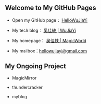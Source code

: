 ## Welcome to My GitHub Pages

- Open my GitHub page： [HelloWuJiaYi](https://hellowujiayi.github.io/)

- My tech blog： [吴佳轶 \| WuJiaYi](http://www.wujiayi.vip)

- My homepage： [吴佳轶 \| MagicWorld](http://www.magicworld.vip)

- My mailbox：[hellowujiayi@gmail.com]()

## My Ongoing Project

- MagicMirror

- thundercracker

- myblog
